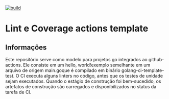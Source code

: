 [![build](https://img.shields.io/wercker/build/wercker/go-wercker-api.svg)](https://github.com/LucasRejanio/golang-ci-template-test/actions/runs/709560111)


# Lint e Coverage actions template

## Informações
Este repositório serve como modelo para projetos go integrados ao github-actions. Ele consiste em um hello, world!exemplo semelhante em um arquivo de origem main.goque é compilado em binário golang-ci-template-test. O CI executa alguns linters no código, antes que os testes de unidade sejam executados. Quando o estágio de construção foi bem-sucedido, os artefatos de construção são carregados e disponibilizados no status da tarefa de CI.


